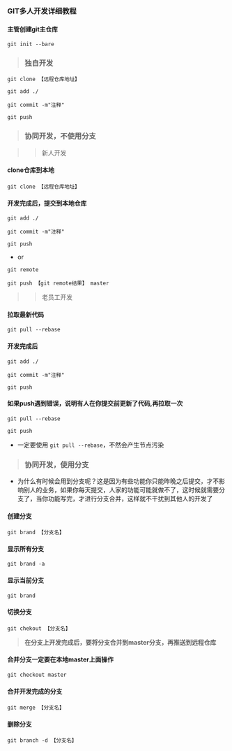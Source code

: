 ### GIT多人开发详细教程

#### 主管创建git主仓库
```
git init --bare
```

> ### **独自开发**

```
git clone 【远程仓库地址】
```
```
git add ./
```
```
git commit -m"注释"
```
```
git push
```


> ### **协同开发，不使用分支**

>> 新人开发

#### clone仓库到本地
```
git clone 【远程仓库地址】
```

#### 开发完成后，提交到本地仓库
```
git add ./
```
```
git commit -m"注释"
```
```
git push
```

* or
```
git remote
```
```
git push 【git remote结果】 master
```

>> 老员工开发


#### 拉取最新代码
```
git pull --rebase
```

#### 开发完成后
```
git add ./
```
```
git commit -m"注释"
```
```
git push
```

#### 如果push遇到错误，说明有人在你提交前更新了代码,再拉取一次
```
git pull --rebase
```
```
git push
```

* 一定要使用 `git pull --rebase`，不然会产生节点污染


> ### **协同开发，使用分支**

* 为什么有时候会用到分支呢？这是因为有些功能你只能昨晚之后提交，才不影响别人的业务，如果你每天提交，人家的功能可能就做不了，这时候就需要分支了，当你功能写完，才进行分支合并，这样就不干扰到其他人的开发了

#### 创建分支
```
git brand 【分支名】
```

#### 显示所有分支
```
git brand -a
```

#### 显示当前分支
```
git brand
```

#### 切换分支
```
git chekout 【分支名】
```

> **在分支上开发完成后，要将分支合并到master分支，再推送到远程仓库**

#### 合并分支一定要在本地master上面操作
```
git checkout master
```

#### 合并开发完成的分支
```
git merge 【分支名】
```

#### 删除分支
```
git branch -d 【分支名】
```
